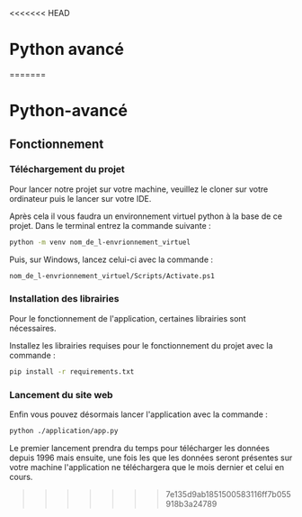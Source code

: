 <<<<<<< HEAD
# Python avancé
=======
# Python-avancé

## Fonctionnement

### Téléchargement du projet

Pour lancer notre projet sur votre machine, veuillez le cloner sur votre ordinateur puis le lancer sur votre IDE.  

Après cela il vous faudra un environnement virtuel python à la base de ce projet. Dans le terminal entrez la commande suivante :

```bash
python -m venv nom_de_l-envrionnement_virtuel
```  

Puis, sur Windows, lancez celui-ci avec la commande : 

```bash
nom_de_l-envrionnement_virtuel/Scripts/Activate.ps1
```  

### Installation des librairies 

Pour le fonctionnement de l'application, certaines librairies sont nécessaires.

Installez les librairies requises pour le fonctionnement du projet avec la commande :  
```bash
pip install -r requirements.txt 
```  

### Lancement du site web 

Enfin vous pouvez désormais lancer l'application avec la commande : 
```bash
python ./application/app.py
```  

Le premier lancement prendra du temps pour télécharger les données depuis 1996 mais ensuite, une fois les que les données
seront présentes sur votre machine l'application ne téléchargera que le mois dernier et celui en cours. 
>>>>>>> 7e135d9ab1851500583116ff7b055918b3a24789
